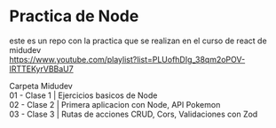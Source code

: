 ﻿# Practica de Node

 este es un repo con la practica que se realizan en el curso de react de midudev  
 https://www.youtube.com/playlist?list=PLUofhDIg_38qm2oPOV-IRTTEKyrVBBaU7

 Carpeta Midudev  
01 - Clase 1 | Ejercicios basicos de Node  
02 - Clase 2 | Primera aplicacion con Node, API Pokemon  
03 - Clase 3 | Rutas de acciones CRUD, Cors, Validaciones con Zod
